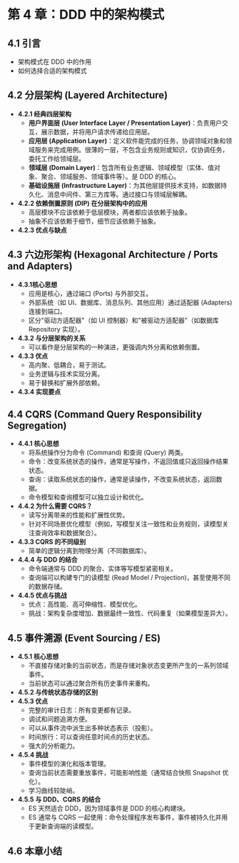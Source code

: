 # 第 4 章：DDD 中的架构模式

## 4.1 引言
   - 架构模式在 DDD 中的作用
   - 如何选择合适的架构模式

## 4.2 分层架构 (Layered Architecture)
   - **4.2.1 经典四层架构**
     - **用户界面层 (User Interface Layer / Presentation Layer)**：负责用户交互，展示数据，并将用户请求传递给应用层。
     - **应用层 (Application Layer)**：定义软件能完成的任务，协调领域对象和领域服务来完成用例。很薄的一层，不包含业务规则或知识，仅协调任务，委托工作给领域层。
     - **领域层 (Domain Layer)**：包含所有业务逻辑、领域模型（实体、值对象、聚合、领域服务、领域事件等）。是 DDD 的核心。
     - **基础设施层 (Infrastructure Layer)**：为其他层提供技术支持，如数据持久化、消息中间件、第三方库等。通过接口与领域层解耦。
   - **4.2.2 依赖倒置原则 (DIP) 在分层架构中的应用**
     - 高层模块不应该依赖于低层模块，两者都应该依赖于抽象。
     - 抽象不应该依赖于细节，细节应该依赖于抽象。
   - **4.2.3 优点与缺点**

## 4.3 六边形架构 (Hexagonal Architecture / Ports and Adapters)
   - **4.3.1核心思想**
     - 应用是核心，通过端口 (Ports) 与外部交互。
     - 外部系统（如 UI、数据库、消息队列、其他应用）通过适配器 (Adapters) 连接到端口。
     - 区分"驱动方适配器"（如 UI 控制器）和"被驱动方适配器"（如数据库 Repository 实现）。
   - **4.3.2 与分层架构的关系**
     - 可以看作是分层架构的一种演进，更强调内外分离和依赖倒置。
   - **4.3.3 优点**
     - 高内聚、低耦合，易于测试。
     - 业务逻辑与技术实现分离。
     - 易于替换和扩展外部依赖。
   - **4.3.4 实现要点**

## 4.4 CQRS (Command Query Responsibility Segregation)
   - **4.4.1 核心思想**
     - 将系统操作分为命令 (Command) 和查询 (Query) 两类。
     - 命令：改变系统状态的操作，通常是写操作，不返回值或只返回操作结果状态。
     - 查询：读取系统状态的操作，通常是读操作，不改变系统状态，返回数据。
     - 命令模型和查询模型可以独立设计和优化。
   - **4.4.2 为什么需要 CQRS？**
     - 读写分离带来的性能和扩展性优势。
     - 针对不同场景优化模型（例如，写模型关注一致性和业务规则，读模型关注查询效率和数据聚合）。
   - **4.3.3 CQRS 的不同级别**
     - 简单的逻辑分离到物理分离（不同数据库）。
   - **4.4.4 与 DDD 的结合**
     - 命令端通常与 DDD 的聚合、实体等写模型紧密相关。
     - 查询端可以构建专门的读模型 (Read Model / Projection)，甚至使用不同的数据存储。
   - **4.4.5 优点与挑战**
     - 优点：高性能、高可伸缩性、模型优化。
     - 挑战：架构复杂度增加、数据最终一致性、代码重复（如果模型差异大）。

## 4.5 事件溯源 (Event Sourcing / ES)
   - **4.5.1 核心思想**
     - 不直接存储对象的当前状态，而是存储对象状态变更所产生的一系列领域事件。
     - 当前状态可以通过聚合所有历史事件来重构。
   - **4.5.2 与传统状态存储的区别**
   - **4.5.3 优点**
     - 完整的审计日志：所有变更都有记录。
     - 调试和问题追溯方便。
     - 可以从事件流中派生出多种状态表示（投影）。
     - 时间旅行：可以查询任意时间点的历史状态。
     - 强大的分析能力。
   - **4.5.4 挑战**
     - 事件模型的演化和版本管理。
     - 查询当前状态需要重放事件，可能影响性能（通常结合快照 Snapshot 优化）。
     - 学习曲线较陡峭。
   - **4.5.5 与 DDD、CQRS 的结合**
     - ES 天然适合 DDD，因为领域事件是 DDD 的核心构建块。
     - ES 通常与 CQRS 一起使用：命令处理程序发布事件，事件被持久化并用于更新查询端的读模型。

## 4.6 本章小结 